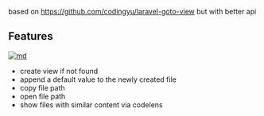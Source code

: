 based on https://github.com/codingyu/laravel-goto-view but with better api

## Features

[![md](https://user-images.githubusercontent.com/7388088/104228433-87112a80-5453-11eb-9817-28fed35fd077.png)](https://user-images.githubusercontent.com/7388088/104228433-87112a80-5453-11eb-9817-28fed35fd077.png)

- create view if not found
- append a default value to the newly created file
- copy file path
- open file path
- show files with similar content via codelens
